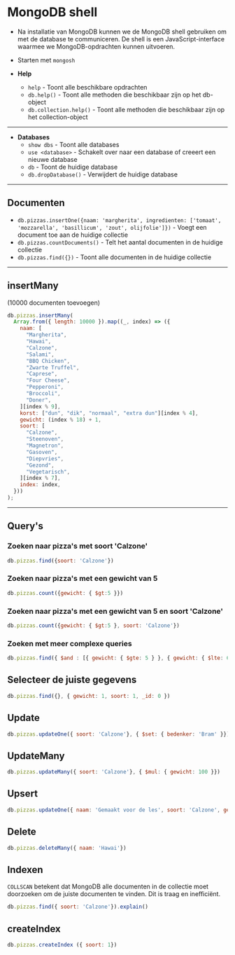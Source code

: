 # MongoDB shell

- Na installatie van MongoDB kunnen we de MongoDB shell gebruiken om met de database te communiceren. De shell is een JavaScript-interface waarmee we MongoDB-opdrachten kunnen uitvoeren.
- Starten met  `mongosh`

- **Help**
  - `help` - Toont alle beschikbare opdrachten
  - `db.help()` - Toont alle methoden die beschikbaar zijn op het db-object
  - `db.collection.help()` - Toont alle methoden die beschikbaar zijn op het collection-object


---

- **Databases**
  - `show dbs` - Toont alle databases
  - `use <database>` - Schakelt over naar een database of creeert een nieuwe database
  - `db` - Toont de huidige database
  - `db.dropDatabase()` - Verwijdert de huidige database

--- 

## Documenten

  - `db.pizzas.insertOne({naam: 'margherita', ingredienten: ['tomaat', 'mozzarella', 'basillicum', 'zout', olijfolie']})` - Voegt een document toe aan de huidige collectie
  - `db.pizzas.countDocuments()` - Telt het aantal documenten in de huidige collectie
  - `db.pizzas.find({})` - Toont alle documenten in de huidige collectie

----

## insertMany

(10000 documenten toevoegen)
```js
db.pizzas.insertMany(
  Array.from({ length: 10000 }).map((_, index) => ({
    naam: [
      "Margherita",
      "Hawai",
      "Calzone",
      "Salami",
      "BBQ Chicken",
      "Zwarte Truffel",
      "Caprese",
      "Four Cheese",
      "Pepperoni",
      "Broccoli",
      "Doner",
    ][index % 9],
    korst: ["dun", "dik", "normaal", "extra dun"][index % 4],
    gewicht: (index % 18) + 1,
    soort: [
      "Calzone",
      "Steenoven",
      "Magnetron",
      "Gasoven",
      "Diepvries",
      "Gezond",
      "Vegetarisch",
    ][index % 7],
    index: index,
  }))
);
```

---

## Query's

### Zoeken naar pizza's met soort 'Calzone'
```js
db.pizzas.find({soort: 'Calzone'})
```

### Zoeken naar pizza's met een gewicht van 5
```js
db.pizzas.count({gewicht: { $gt:5 }})
```

### Zoeken naar pizza's met een gewicht van 5 en soort 'Calzone'
```js
db.pizzas.count({gewicht: { $gt:5 }, soort: 'Calzone'})
```

### Zoeken met meer complexe queries
```js
db.pizzas.find({ $and : [{ gewicht: { $gte: 5 } }, { gewicht: { $lte: 6}}]})
```


## Selecteer de juiste gegevens

```js
db.pizzas.find({}, { gewicht: 1, soort: 1, _id: 0 })
```

## Update
```js
db.pizzas.updateOne({ soort: 'Calzone'}, { $set: { bedenker: 'Bram' }})
```

## UpdateMany
```js
db.pizzas.updateMany({ soort: 'Calzone'}, { $mul: { gewicht: 100 }})
```

## Upsert
```js
db.pizzas.updateOne({ naam: 'Gemaakt voor de les', soort: 'Calzone', gewicht: 300} ,{ $set: { naam: 'Gemaakt voor de les', soort: 'Calzone', gewicht: 300 }}, { upsert: true })
```

## Delete
```js
db.pizzas.deleteMany({ naam: 'Hawai'})
```

## Indexen


`COLLSCAN` betekent dat MongoDB alle documenten in de collectie moet doorzoeken om de juiste documenten te vinden. Dit is traag en inefficiënt.

```js
db.pizzas.find({ soort: 'Calzone'}).explain()
```


## createIndex
```js
db.pizzas.createIndex ({ soort: 1})
```


